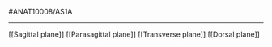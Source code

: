 #ANAT10008/AS1A 

---
[[Sagittal plane]]
[[Parasagittal plane]]
[[Transverse plane]]
[[Dorsal plane]]
